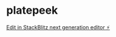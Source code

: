 # platepeek

[Edit in StackBlitz next generation editor ⚡️](https://stackblitz.com/~/github.com/lewto/platepeek)
